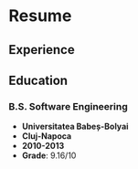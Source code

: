 # Resume

## Experience

<Experience/>

## Education

### B.S. Software Engineering

- **Universitatea Babeș-Bolyai**
- **Cluj-Napoca**
- **2010-2013**
- **Grade**: 9.16/10
